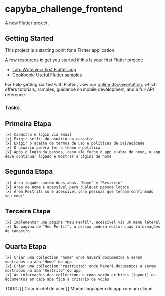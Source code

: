 # capyba_challenge_frontend

A new Flutter project.

## Getting Started

This project is a starting point for a Flutter application.

A few resources to get you started if this is your first Flutter project:

- [Lab: Write your first Flutter app](https://flutter.dev/docs/get-started/codelab)
- [Cookbook: Useful Flutter samples](https://flutter.dev/docs/cookbook)

For help getting started with Flutter, view our
[online documentation](https://flutter.dev/docs), which offers tutorials,
samples, guidance on mobile development, and a full API reference.

### Tasks
  ## Primeira Etapa
    [x] Cadastro e login via email
    [x] Exigir selfie do usuário no cadastro
    [x] Exigir o aceite de termos de uso e políticas de privacidade
    [x] O usuário poderá ler o termo e política
    [x] Após o login da pessoa, caso ela feche o app e abra de novo, o app deve continuar logado e mostrar a página de home
  
  ## Segunda Etapa
    [x] Área logado contém duas abas, "Home" e "Restrito"
    [x] Área de Home é acessível para qualquer pessoa logada
    [x] Área Restrita só é acessível para pessoas que tenham confirmado seu email

  ## Terceira Etapa
    [x] Implementar uma página "Meu Perfil", acessível via um menu lateral
    [x] Na página de "Meu Perfil", a pessoa poderá editar suas informações de cadastro

  ## Quarta Etapa
    [x] Criar uma collection "home" onde haverá documentos a serem mostrados na aba "Home" do app
    [x] Criar uma collection "restricted" onde haverá documentos a serem mostrados na aba "Restrito" do app
    [x] As informações das collections e como serão exibidos (layout) os documentos em cada aba fica a critério de vocês

TODO:
  [] Criar model de user
  [] Mudar linguagem do app com um clique